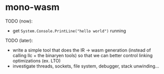# mono-wasm

TODO (now):

* get `System.Console.PrintLine("hello world")` running

TODO (later):

* write a simple tool that does the IR -> wasm generation (instead of calling llc + the binaryen tools) so that we can better control linking optimizations (ex. LTO)
* investigate threads, sockets, file system, debugger, stack unwinding...
